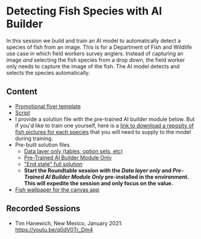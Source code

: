 # Detecting Fish Species with AI Builder
In this session we build and train an AI model to automatically detect a species of fish from an image. This is for a Department of Fish and Wildlife use case in which field workers survey anglers. Instead of capturing an image *and* selecting the fish species from a drop down, the field worker only needs to capture the image of the fish. The AI model detects and selects the species automatically.

## Content
- [Promotional flyer template](./Flyer.pptx)
- [Script](./Script.md)
- I provide a solution file with the pre-trained AI builder module below. But if you'd like to train one yourself, here is a [link to download a reposity of fish pictures for each species]() that you will need to supply to the model during training.
- Pre-built solution files
    - [Data layer only (tables, option sets, etc)](./Solutions/FishSpeciesDetectionDataLayerOnly_1_0_0_1.zip)
    - [Pre-Trained AI Builder Module Only](./Solutions/FishSpeciesDetectionAIModelOnly_1_0_0_1.zip)
    - ["End state" full solution](./Solutions/FishSpeciesDetection_1_0_0_2.zip)
    - **Start the Roundtable session with the *Data layer only* and *Pre-Trained AI Builder Module Only* pre-installed in the environment. This will expedite the session and only focus on the value.**
- [Fish wallpaper for the canvas app](./fish-wallpaper.jpg)

## Recorded Sessions
- Tim Hanewich, New Mexico, January 2021: https://youtu.be/q0dV0Tr_Dm4